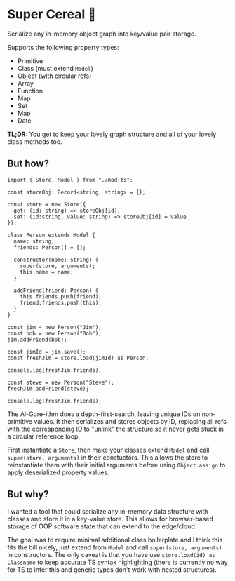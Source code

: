 # Super Cereal 🥣

Serialize any in-memory object graph into key/value pair storage.

Supports the following property types:
- Primitive
- Class (must extend `Model`)
- Object (with circular refs)
- Array
- Function
- Map
- Set
- Map
- Date

**TL;DR:** You get to keep your lovely graph structure and all of your lovely class methods too.

## But how?

```
import { Store, Model } from "./mod.ts";

const storeObj: Record<string, string> = {};

const store = new Store({
  get: (id: string) => storeObj[id],
  set: (id:string, value: string) => storeObj[id] = value
});

class Person extends Model {
  name: string;
  friends: Person[] = [];

  constructor(name: string) {
    super(store, arguments);
    this.name = name;
  }

  addFriend(friend: Person) {
    this.friends.push(friend);
    friend.friends.push(this);
  }
}

const jim = new Person("Jim");
const bob = new Person("Bob");
jim.addFriend(bob);

const jimId = jim.save();
const freshJim = store.load(jimId) as Person;

console.log(freshJim.friends);

const steve = new Person("Steve");
freshJim.addFriend(steve);

console.log(freshJim.friends);
```

The Al-Gore-ithm does a depth-first-search, leaving unique IDs on non-primitive values. It then serializes and stores objects by ID, replacing all refs with the corresponding ID to "unlink" the structure so it never gets stuck in a circular reference loop.

First instantiate a `Store`, then make your classes extend `Model` and call `super(store, arguments)` in their constuctors. This allows the store to reinstantiate them with their initial arguments before using `Object.assign` to apply deserialized property values.

## But why?

I wanted a tool that could serialize any in-memory data structure with classes and store it in a key-value store. This allows for browser-based storage of OOP software state that can extend to the edge/cloud.

The goal was to require minimal additional class boilerplate and I think this fits the bill nicely, just extend from `Model` and call `super(store, arguments)` in constructors. The only caveat is that you have use `store.load(id) as Classname` to keep accurate TS syntax highlighting (there is currently no way for TS to infer this and generic types don't work with nested structures).

